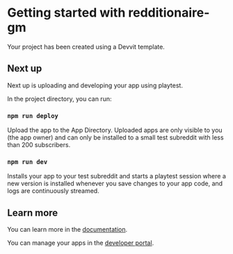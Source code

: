 # Getting started with redditionaire-gm

Your project has been created using a Devvit template.

## Next up

Next up is uploading and developing your app using playtest.

In the project directory, you can run:

### `npm run deploy`

Upload the app to the App Directory. Uploaded apps are only visible to you (the app owner) and can only be installed to a small test subreddit with less than 200 subscribers.

### `npm run dev`

Installs your app to your test subreddit and starts a playtest session where a new version is installed whenever you save changes to your app code, and logs are continuously streamed.

## Learn more

You can learn more in the [documentation](https://developers.reddit.com/docs/).

You can manage your apps in the [developer portal](https://developers.reddit.com/my/apps).
